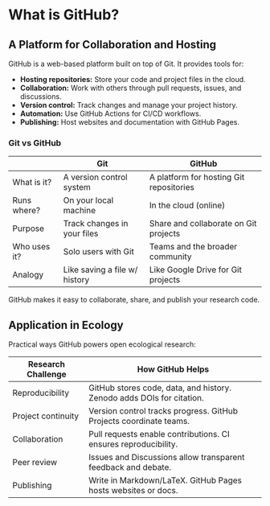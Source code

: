 # What is GitHub?

## A Platform for Collaboration and Hosting

GitHub is a web-based platform built on top of Git. It provides tools for:

- **Hosting repositories:** Store your code and project files in the cloud.
- **Collaboration:** Work with others through pull requests, issues, and discussions.
- **Version control:** Track changes and manage your project history.
- **Automation:** Use GitHub Actions for CI/CD workflows.
- **Publishing:** Host websites and documentation with GitHub Pages.

### Git vs GitHub

|                | Git                        | GitHub                                 |
|----------------|----------------------------|----------------------------------------|
| What is it?    | A version control system   | A platform for hosting Git repositories|
| Runs where?    | On your local machine      | In the cloud (online)                  |
| Purpose        | Track changes in your files| Share and collaborate on Git projects  |
| Who uses it?   | Solo users with Git        | Teams and the broader community        |
| Analogy        | Like saving a file w/ history| Like Google Drive for Git projects |

GitHub makes it easy to collaborate, share, and publish your research code.

## Application in Ecology

Practical ways GitHub powers open ecological research:

| Research Challenge   | How GitHub Helps |
|----------------------|------------------|
| Reproducibility      | GitHub stores code, data, and history. Zenodo adds DOIs for citation. |
| Project continuity   | Version control tracks progress. GitHub Projects coordinate teams. |
| Collaboration        | Pull requests enable contributions. CI ensures reproducibility. |
| Peer review          | Issues and Discussions allow transparent feedback and debate. |
| Publishing           | Write in Markdown/LaTeX. GitHub Pages hosts websites or docs. |
